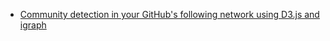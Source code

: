

- [Community detection in your GitHub's following network using D3.js and igraph ](http://moderndata.plot.ly/community-detection-in-your-githubs-following-network-using-d3-js-and-igraph/)